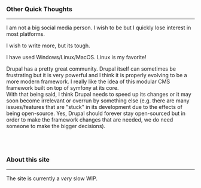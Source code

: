 <br>
<br>

### Other Quick Thoughts
___
I am not a big social media person. I wish to be but I quickly lose interest in most platforms.

I wish to write more, but its tough.

I have used Windows/Linux/MacOS. Linux is my favorite!

Drupal has a pretty great community. Drupal itself can sometimes be frustrating but it is very powerful and I think it is properly evolving to be a more modern framework. I really like the idea of this modular CMS framework built on top of symfony at its core.  
With that being said, I think Drupal needs to speed up its changes or it may soon become irrelevant or overrun by something else (e.g. there are many issues/features that are "stuck" in its development due to the effects of being open-source. Yes, Drupal should forever stay open-sourced but in order to make the framework changes that are needed, we do need someone to make the bigger decisions).

<br>
<br>

### About this site
___
The site is currently a *very* slow WIP.
